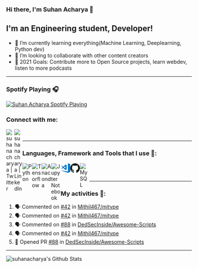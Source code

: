 ### Hi there, I'm Suhan Acharya 👋

## I'm an Engineering student, Developer!

- 🌱 I’m currently learning everything(Machine Learning, Deeplearning, Python dev)
- 👯 I’m looking to collaborate with other content creators
- 🥅 2021 Goals: Contribute more to Open Source projects, learn webdev, listen to more podcasts
---

### Spotify Playing 🎧
[<img src="https://github-readme-spotify.suhanacharya.vercel.app/api/spotify" alt="Suhan Acharya Spotify Playing" width="350" />](https://open.spotify.com/user/31p2tfeujuy3hgxgvrjjvixgkm7m)

### Connect with me:

[<img align="left" alt="suhanacharya | Twitter" width="22px" src="https://cdn.jsdelivr.net/npm/simple-icons@v3/icons/twitter.svg" />][twitter]
[<img align="left" alt="suhanacharya | LinkedIn" width="22px" src="https://cdn.jsdelivr.net/npm/simple-icons@v3/icons/linkedin.svg" />][linkedin]

<br />

---

### Languages, Framework and Tools that I use 🔧:

[<img align="left" alt="Python" width="26px" src="https://user-images.githubusercontent.com/44167922/103168690-50d08a00-485b-11eb-946b-454139a0de1d.png" />][python]
[<img align="left" alt="Tensorflow" width="26px" src="https://user-images.githubusercontent.com/44167922/103168646-05b67700-485b-11eb-822a-29807c632c87.png" />][tensorflow]
[<img align="left" alt="Anaconda" width="26px" src="https://user-images.githubusercontent.com/44167922/103169835-57fc9580-4865-11eb-8d19-86c6f19b1555.png" />][anaconda]
[<img align="left" alt="Jupyter Notebook" width="26px" src="https://user-images.githubusercontent.com/44167922/103169798-11a73680-4865-11eb-8c8a-dd0696340985.png" />][jupyter]
[<img align="left" alt="Visual Studio Code" width="26px" src="https://raw.githubusercontent.com/github/explore/80688e429a7d4ef2fca1e82350fe8e3517d3494d/topics/visual-studio-code/visual-studio-code.png" />][vscode]
[<img align="left" alt="GitHub" width="26px" src="https://raw.githubusercontent.com/github/explore/78df643247d429f6cc873026c0622819ad797942/topics/github/github.png" />][github]
[<img align="left" alt="MySQL" width="26px" src="https://user-images.githubusercontent.com/44167922/103168723-b45ab780-485b-11eb-991a-0ec1c8beb348.png" />][mysql]
<br />
<br />

---

### My activities 🔧:

<!--START_SECTION:activity-->
1. 🗣 Commented on [#42](https://github.com/Mithil467/mitype/issues/42) in [Mithil467/mitype](https://github.com/Mithil467/mitype)
2. 🗣 Commented on [#42](https://github.com/Mithil467/mitype/issues/42) in [Mithil467/mitype](https://github.com/Mithil467/mitype)
3. 🗣 Commented on [#88](https://github.com/DedSecInside/Awesome-Scripts/issues/88) in [DedSecInside/Awesome-Scripts](https://github.com/DedSecInside/Awesome-Scripts)
4. 🗣 Commented on [#42](https://github.com/Mithil467/mitype/issues/42) in [Mithil467/mitype](https://github.com/Mithil467/mitype)
5. 💪 Opened PR [#88](https://github.com/DedSecInside/Awesome-Scripts/pull/88) in [DedSecInside/Awesome-Scripts](https://github.com/DedSecInside/Awesome-Scripts)
<!--END_SECTION:activity-->

---

<img align="left" alt="suhanacharya's Github Stats" src="https://github-readme-stats.vercel.app/api?username=suhanacharya&show_icons=true&hide_border=true">


[twitter]: https://twitter.com/suhanacharya
[linkedin]: https://linkedin.com/in/suhanacharya
[python]: https://www.python.org/
[tensorflow]: https://www.tensorflow.org/
[jupyter]: https://jupyter.org/
[anaconda]: https://www.anaconda.com/
[vscode]: https://github.com/Microsoft/vscode
[github]: https://github.com/
[mysql]: https://www.mysql.com/
